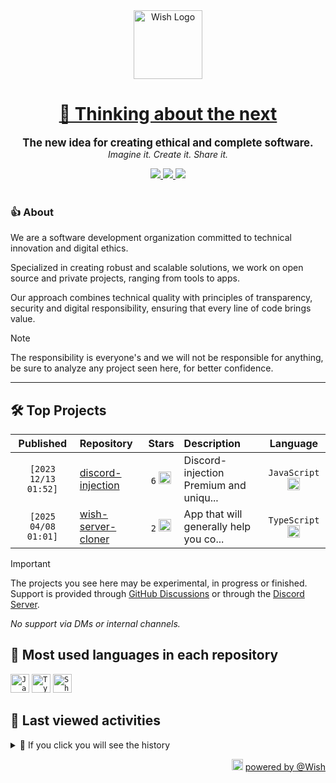 <div align="center">
  <picture>
    <source srcset="https://cxn.vercel.app/imgs/logo/wish/wish-light.png" media="(prefers-color-scheme: dark)"/>
    <img src="https://cxn.vercel.app/imgs/logo/wish/wish-dark.png" alt="Wish Logo" height="110" loading="lazy" />
  </picture>

  <h1>
    <a href="https://github.com/wishware">
      💉 Thinking about the next
    </a>
  </h1>
</div>

<p align="center">
  <strong style="font-size: 1.2em;">The new idea for creating ethical and complete software.</strong><br/>
  <em>Imagine it. Create it. Share it.</em>
</p>

<div align="center">
  <a aria-label="Discord" href="https://discord.gg/A6Vu7gYE">
    <img src="https://img.shields.io/discord/903684797560397915?color=%23e3aef0&logo=discord&style=flat-square&logoColor=fff&label=Chat">
  </a>
  <a aria-label="Followers" href="https://github.com/orgs/wishware">
    <img src="https://img.shields.io/github/followers/wishware?color=%23e3aef0&logo=github&style=flat-square&logoColor=fff&label=Follow">
  </a>
  <a aria-label="Github Community" href="https://github.com/orgs/wishware/discussions">
    <img src="https://img.shields.io/badge/Community-Discussions-%23e3aef0?logo=github&style=flat-square&logoColor=fff">
  </a>
</div>
<br/>

### 👍 About

We are a software development organization committed to technical innovation and digital ethics.

Specialized in creating robust and scalable solutions, we work on open source and private projects, ranging from tools to apps. 

Our approach combines technical quality with principles of transparency, security and digital responsibility, ensuring that every line of code brings value.

> [!NOTE]  
> 
> The responsibility is everyone's and we will not be responsible for anything, be sure to analyze any project seen here, for better confidence. 

---

## 🛠 Top Projects

<!--repository:start-->
|            Published            | Repository                                                           |                                                                        Stars                                                                        | Description                            |                                                           Language                                                           |
| :-----------------------------: | :------------------------------------------------------------------- | :-------------------------------------------------------------------------------------------------------------------------------------------------: | :------------------------------------- | :--------------------------------------------------------------------------------------------------------------------------: |
| <code>[2023 12/13 01:52]</code> | [discord-injection](https://github.com/wishware/discord-injection)   | <code>6</code> <img src="https://github.com/user-attachments/assets/320cf792-938e-491f-b54c-62b7c653ce31" alt="Star icon" height="20" width="20" /> | Discord-injection Premium and uniqu... | <code>JavaScript</code> <img src="https://skillicons.dev/icons?i=javascript" alt="JavaScript icon" height="20" width="20" /> |
| <code>[2025 04/08 01:01]</code> | [wish-server-cloner](https://github.com/wishware/wish-server-cloner) | <code>2</code> <img src="https://github.com/user-attachments/assets/320cf792-938e-491f-b54c-62b7c653ce31" alt="Star icon" height="20" width="20" /> | App that will generally help you co... | <code>TypeScript</code> <img src="https://skillicons.dev/icons?i=typescript" alt="TypeScript icon" height="20" width="20" /> |
<!-- Last update: 2025-04-21T10:41:21.159Z -->
<!--repository:end-->

> [!IMPORTANT]  
>
> The projects you see here may be experimental, in progress or finished. 
> Support is provided through [GitHub Discussions](https://github.com/orgs/wishware/discussions/categories/general) or through the [Discord Server](https://discord.gg/A6Vu7gYE).
>
> *No support via DMs or internal channels.*  

## 📌 Most used languages in each repository

<!--languages:start-->
<code><img src="https://skillicons.dev/icons?i=javascript" alt="JavaScript icon" height="30" width="30" /></code>
<code><img src="https://skillicons.dev/icons?i=typescript" alt="TypeScript icon" height="30" width="30" /></code>
<code><img src="https://github.com/user-attachments/assets/76a9fd72-22ac-46f0-a3bd-d2a7dc1119f9" alt="Shell icon unknown" height="30" width="30" /></code>
<!-- Last update: 2025-04-21T10:41:21.720Z -->
<!--languages:end-->

## 📌 Last viewed activities

<!--activity:start-->
<details><summary>🎯 If you click you will see the history</summary>

`[2025 04/20 18:20]` 📝 Made `2` commits in [k4itrun/www.example.xyz](https://github.com/k4itrun/www.example.xyz)<br/>
`[2025 04/20 17:12]` 📝 Made `1` commit in [k4itrun/example.xyz](https://github.com/k4itrun/example.xyz)<br/>
`[2025 04/19 21:50]` 📝 Made `1` commit in [k4itrun/discord-antilinks-bypasser](https://github.com/k4itrun/discord-antilinks-bypasser)<br/>
`[2025 04/19 21:33]` 📝 Made `1` commit in [k4itrun/wick](https://github.com/k4itrun/wick)<br/>
`[2025 04/19 21:19]` 📝 Made `3` commits in [k4itrun/next-portfolio](https://github.com/k4itrun/next-portfolio)<br/>
`[2025 04/19 21:08]` 📝 Made `3` commits in [k4itrun/wish](https://github.com/k4itrun/wish)<br/>
`[2025 04/19 21:01]` 📝 Made `1` commit in [k4itrun/example.xyz](https://github.com/k4itrun/example.xyz)<br/>
`[2025 04/19 21:00]` 📝 Made `4` commits in [k4itrun/discord-antilinks-bypasser](https://github.com/k4itrun/discord-antilinks-bypasser)<br/>
`[2025 04/19 20:59]` 📝 Made `3` commits in [k4itrun/example.xyz](https://github.com/k4itrun/example.xyz)<br/>
`[2025 04/19 20:35]` 📝 Made `8` commits in [k4itrun/my-shared-config](https://github.com/k4itrun/my-shared-config)<br/>
`[2025 04/17 20:00]` 📝 Made `1` commit in [k4itrun/simple.db](https://github.com/k4itrun/simple.db)<br/>
`[2025 04/17 19:58]` 📝 Made `1` commit in [k4itrun/discord-vbs-injector](https://github.com/k4itrun/discord-vbs-injector)<br/>
`[2025 04/17 19:57]` 📝 Made `1` commit in [k4itrun/simple.db](https://github.com/k4itrun/simple.db)<br/>
`[2025 04/17 19:56]` 📝 Made `1` commit in [k4itrun/wick](https://github.com/k4itrun/wick)<br/>
`[2025 04/17 19:56]` 📝 Made `1` commit in [k4itrun/hackercam](https://github.com/k4itrun/hackercam)

</details>
<!-- Last update: 2025-04-21T10:41:21.336Z -->
<!--activity:end-->

<p align="right">
  <picture>
    <source srcset="https://cxn.vercel.app/imgs/logo/wish/wish-light.png" media="(prefers-color-scheme: dark)"/>
    <img src="https://cxn.vercel.app/imgs/logo/wish/wish-dark.png" alt="Wish Logo" width="18" loading="lazy"/>
  </picture>
  <a href="https://github.com/wishware">powered by @Wish</a>
</p>